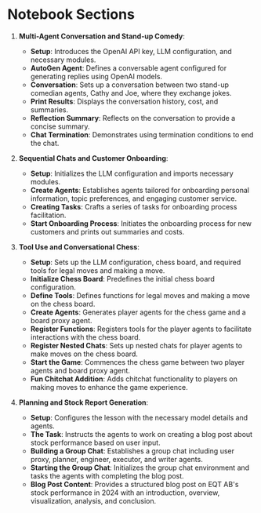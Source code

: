 # Notebook Sections

1. **Multi-Agent Conversation and Stand-up Comedy**:
    - **Setup**: Introduces the OpenAI API key, LLM configuration, and necessary modules.
    - **AutoGen Agent**: Defines a conversable agent configured for generating replies using OpenAI models.
    - **Conversation**: Sets up a conversation between two stand-up comedian agents, Cathy and Joe, where they exchange jokes.
    - **Print Results**: Displays the conversation history, cost, and summaries.
    - **Reflection Summary**: Reflects on the conversation to provide a concise summary.
    - **Chat Termination**: Demonstrates using termination conditions to end the chat.

2. **Sequential Chats and Customer Onboarding**:
    - **Setup**: Initializes the LLM configuration and imports necessary modules.
    - **Create Agents**: Establishes agents tailored for onboarding personal information, topic preferences, and engaging customer service.
    - **Creating Tasks**: Crafts a series of tasks for onboarding process facilitation.
    - **Start Onboarding Process**: Initiates the onboarding process for new customers and prints out summaries and costs.

3. **Tool Use and Conversational Chess**:
    - **Setup**: Sets up the LLM configuration, chess board, and required tools for legal moves and making a move.
    - **Initialize Chess Board**: Predefines the initial chess board configuration.
    - **Define Tools**: Defines functions for legal moves and making a move on the chess board.
    - **Create Agents**: Generates player agents for the chess game and a board proxy agent.
    - **Register Functions**: Registers tools for the player agents to facilitate interactions with the chess board.
    - **Register Nested Chats**: Sets up nested chats for player agents to make moves on the chess board.
    - **Start the Game**: Commences the chess game between two player agents and board proxy agent.
    - **Fun Chitchat Addition**: Adds chitchat functionality to players on making moves to enhance the game experience.

4. **Planning and Stock Report Generation**:
    - **Setup**: Configures the lesson with the necessary model details and agents.
    - **The Task**: Instructs the agents to work on creating a blog post about stock performance based on user input.
    - **Building a Group Chat**: Establishes a group chat including user proxy, planner, engineer, executor, and writer agents.
    - **Starting the Group Chat**: Initializes the group chat environment and tasks the agents with completing the blog post.
    - **Blog Post Content**: Provides a structured blog post on EQT AB's stock performance in 2024 with an introduction, overview, visualization, analysis, and conclusion.
